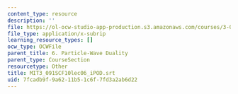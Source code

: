 ```yaml
---
content_type: resource
description: ''
file: https://ol-ocw-studio-app-production.s3.amazonaws.com/courses/3-091sc-introduction-to-solid-state-chemistry-fall-2010/7fcadb9f9a6211b51c6f7fd3a2ab6d22_MIT3_091SCF10lec06_iPOD.srt
file_type: application/x-subrip
learning_resource_types: []
ocw_type: OCWFile
parent_title: 6. Particle-Wave Duality
parent_type: CourseSection
resourcetype: Other
title: MIT3_091SCF10lec06_iPOD.srt
uid: 7fcadb9f-9a62-11b5-1c6f-7fd3a2ab6d22
---
```

